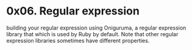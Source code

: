  # 0x06. Regular expression
 
 building your regular expression using Oniguruma, a regular expression library that which is used by Ruby by default. Note that other regular expression libraries sometimes have different properties.